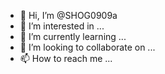 - 👋 Hi, I’m @SHOG0909a
- 👀 I’m interested in ...
- 🌱 I’m currently learning ...
- 💞️ I’m looking to collaborate on ...
- 📫 How to reach me ...

<!---
SHOG0909a/SHOG0909a is a ✨ special ✨ repository because its `README.md` (this file) appears on your GitHub profile.
You can click the Preview link to take a look at your changes.
--->
